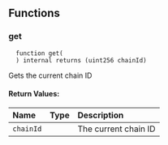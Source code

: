 


## Functions
### get
```solidity
  function get(
  ) internal returns (uint256 chainId)
```

Gets the current chain ID


#### Return Values:
| Name                           | Type          | Description                                                                  |
| :----------------------------- | :------------ | :--------------------------------------------------------------------------- |
|`chainId`|  | The current chain ID
